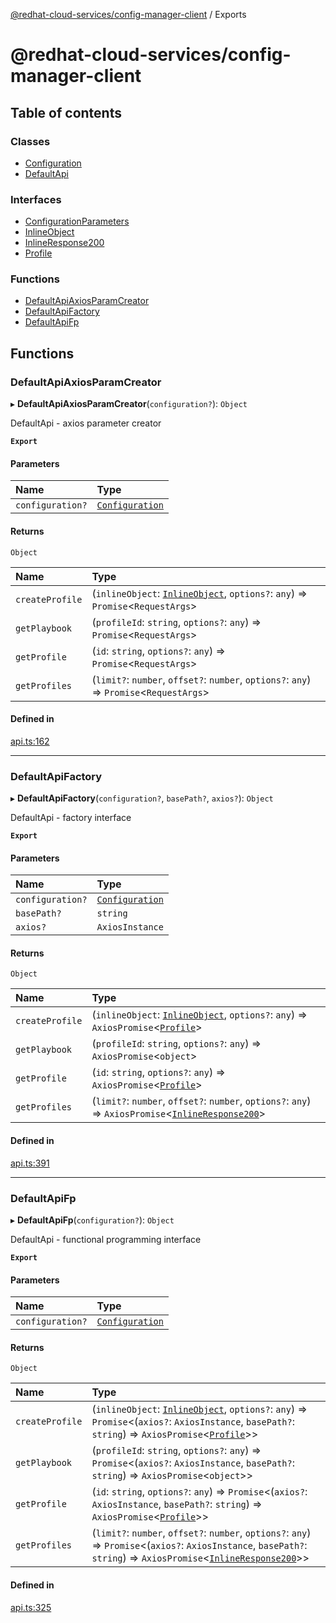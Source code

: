 [@redhat-cloud-services/config-manager-client](README.md) / Exports

# @redhat-cloud-services/config-manager-client

## Table of contents

### Classes

- [Configuration](classes/Configuration.md)
- [DefaultApi](classes/DefaultApi.md)

### Interfaces

- [ConfigurationParameters](interfaces/ConfigurationParameters.md)
- [InlineObject](interfaces/InlineObject.md)
- [InlineResponse200](interfaces/InlineResponse200.md)
- [Profile](interfaces/Profile.md)

### Functions

- [DefaultApiAxiosParamCreator](modules.md#defaultapiaxiosparamcreator)
- [DefaultApiFactory](modules.md#defaultapifactory)
- [DefaultApiFp](modules.md#defaultapifp)

## Functions

### DefaultApiAxiosParamCreator

▸ **DefaultApiAxiosParamCreator**(`configuration?`): `Object`

DefaultApi - axios parameter creator

**`Export`**

#### Parameters

| Name | Type |
| :------ | :------ |
| `configuration?` | [`Configuration`](classes/Configuration.md) |

#### Returns

`Object`

| Name | Type |
| :------ | :------ |
| `createProfile` | (`inlineObject`: [`InlineObject`](interfaces/InlineObject.md), `options?`: `any`) => `Promise`<`RequestArgs`\> |
| `getPlaybook` | (`profileId`: `string`, `options?`: `any`) => `Promise`<`RequestArgs`\> |
| `getProfile` | (`id`: `string`, `options?`: `any`) => `Promise`<`RequestArgs`\> |
| `getProfiles` | (`limit?`: `number`, `offset?`: `number`, `options?`: `any`) => `Promise`<`RequestArgs`\> |

#### Defined in

[api.ts:162](https://github.com/mkholjuraev/javascript-clients/blob/master/packages/config-manager/api.ts#L162)

___

### DefaultApiFactory

▸ **DefaultApiFactory**(`configuration?`, `basePath?`, `axios?`): `Object`

DefaultApi - factory interface

**`Export`**

#### Parameters

| Name | Type |
| :------ | :------ |
| `configuration?` | [`Configuration`](classes/Configuration.md) |
| `basePath?` | `string` |
| `axios?` | `AxiosInstance` |

#### Returns

`Object`

| Name | Type |
| :------ | :------ |
| `createProfile` | (`inlineObject`: [`InlineObject`](interfaces/InlineObject.md), `options?`: `any`) => `AxiosPromise`<[`Profile`](interfaces/Profile.md)\> |
| `getPlaybook` | (`profileId`: `string`, `options?`: `any`) => `AxiosPromise`<`object`\> |
| `getProfile` | (`id`: `string`, `options?`: `any`) => `AxiosPromise`<[`Profile`](interfaces/Profile.md)\> |
| `getProfiles` | (`limit?`: `number`, `offset?`: `number`, `options?`: `any`) => `AxiosPromise`<[`InlineResponse200`](interfaces/InlineResponse200.md)\> |

#### Defined in

[api.ts:391](https://github.com/mkholjuraev/javascript-clients/blob/master/packages/config-manager/api.ts#L391)

___

### DefaultApiFp

▸ **DefaultApiFp**(`configuration?`): `Object`

DefaultApi - functional programming interface

**`Export`**

#### Parameters

| Name | Type |
| :------ | :------ |
| `configuration?` | [`Configuration`](classes/Configuration.md) |

#### Returns

`Object`

| Name | Type |
| :------ | :------ |
| `createProfile` | (`inlineObject`: [`InlineObject`](interfaces/InlineObject.md), `options?`: `any`) => `Promise`<(`axios?`: `AxiosInstance`, `basePath?`: `string`) => `AxiosPromise`<[`Profile`](interfaces/Profile.md)\>\> |
| `getPlaybook` | (`profileId`: `string`, `options?`: `any`) => `Promise`<(`axios?`: `AxiosInstance`, `basePath?`: `string`) => `AxiosPromise`<`object`\>\> |
| `getProfile` | (`id`: `string`, `options?`: `any`) => `Promise`<(`axios?`: `AxiosInstance`, `basePath?`: `string`) => `AxiosPromise`<[`Profile`](interfaces/Profile.md)\>\> |
| `getProfiles` | (`limit?`: `number`, `offset?`: `number`, `options?`: `any`) => `Promise`<(`axios?`: `AxiosInstance`, `basePath?`: `string`) => `AxiosPromise`<[`InlineResponse200`](interfaces/InlineResponse200.md)\>\> |

#### Defined in

[api.ts:325](https://github.com/mkholjuraev/javascript-clients/blob/master/packages/config-manager/api.ts#L325)
